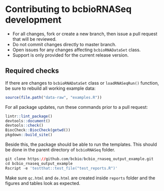 # Contributing to bcbioRNASeq development

- For all changes, fork or create a new branch, then issue a pull request that will be reviewed.
- Do not commit changes directly to master branch.
- Open issues for any changes affecting `bcbioRNADataSet` class.
- Support is only provided for the current release version.


## Required checks

If there are changes to `bcbioRNADataSet` class or `loadRNASeqRun()` function, be sure to rebuild all working example data:

```r
source(file.path("data-raw", "examples.R"))
```

For all package updates, run these commands prior to a pull request:

```r
lintr::lint_package()
devtools::document()
devtools::check()
BiocCheck::BiocCheck(getwd())
pkgdown::build_site()
```

Beside this, the package should be able to run the templates. This should be
done in the parent directory of `bcbioRNASeq` folder.

```r
git clone https://github.com/bcbio/bcbio_rnaseq_output_example.git
cd bcbio_rnaseq_output_example
Rscript -e 'testthat::test_file("test_reports.R")'
```

Make sure `qc.html` and `de.html` are created inside `reports` folder and
the figures and tables look as expected.
